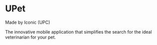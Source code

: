 # UPet 
Made by Iconic (UPC)

The innovative mobile application that simplifies the search for the ideal veterinarian for your pet.
